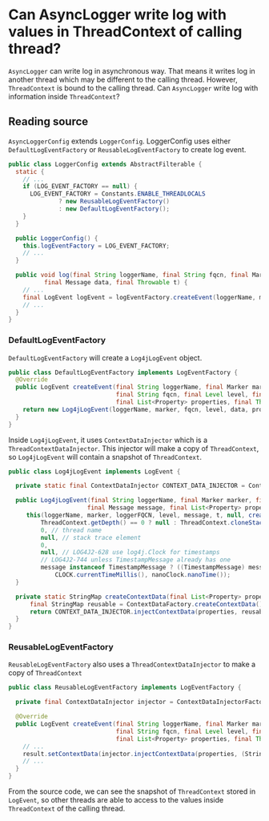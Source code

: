 # Can AsyncLogger write log with values in ThreadContext of calling thread?

```AsyncLogger``` can write log in asynchronous way. That means it writes log in another thread which may be different to the calling thread. However, ```ThreadContext``` is bound to the calling thread. Can ```AsyncLogger``` write log with information inside ```ThreadContext```?

## Reading source

```AsyncLoggerConfig``` extends ```LoggerConfig```. LoggerConfig uses either ```DefaultLogEventFactory``` or ```ReusableLogEventFactory``` to create log event.

```java
public class LoggerConfig extends AbstractFilterable {
  static {
    // ...
    if (LOG_EVENT_FACTORY == null) {
      LOG_EVENT_FACTORY = Constants.ENABLE_THREADLOCALS
              ? new ReusableLogEventFactory()
              : new DefaultLogEventFactory();
    }
  }

  public LoggerConfig() {
    this.logEventFactory = LOG_EVENT_FACTORY;
    // ...
  }

  public void log(final String loggerName, final String fqcn, final Marker marker, final Level level,
          final Message data, final Throwable t) {
    // ...
    final LogEvent logEvent = logEventFactory.createEvent(loggerName, marker, fqcn, level, data, props, t);
    // ...
  }
}
```

### DefaultLogEventFactory

```DefaultLogEventFactory``` will create a ```Log4jLogEvent``` object.

```java
public class DefaultLogEventFactory implements LogEventFactory {
  @Override
  public LogEvent createEvent(final String loggerName, final Marker marker,
                              final String fqcn, final Level level, final Message data,
                              final List<Property> properties, final Throwable t) {
    return new Log4jLogEvent(loggerName, marker, fqcn, level, data, properties, t);
  }
}
```

Inside ```Log4jLogEvent```, it uses ```ContextDataInjector``` which is a ```ThreadContextDataInjector```. This injector will make a copy of ```ThreadContext```, so ```Log4jLogEvent``` will contain a snapshot of ```ThreadContext```.

```java
public class Log4jLogEvent implements LogEvent {

  private static final ContextDataInjector CONTEXT_DATA_INJECTOR = ContextDataInjectorFactory.createInjector();

  public Log4jLogEvent(final String loggerName, final Marker marker, final String loggerFQCN, final Level level,
                      final Message message, final List<Property> properties, final Throwable t) {
     this(loggerName, marker, loggerFQCN, level, message, t, null, createContextData(properties),
         ThreadContext.getDepth() == 0 ? null : ThreadContext.cloneStack(), // mutable copy
         0, // thread name
         null, // stack trace element
         0,
         null, // LOG4J2-628 use log4j.Clock for timestamps
         // LOG4J2-744 unless TimestampMessage already has one
         message instanceof TimestampMessage ? ((TimestampMessage) message).getTimestamp() :
             CLOCK.currentTimeMillis(), nanoClock.nanoTime());
  }

  private static StringMap createContextData(final List<Property> properties) {
      final StringMap reusable = ContextDataFactory.createContextData();
      return CONTEXT_DATA_INJECTOR.injectContextData(properties, reusable);
  }
}
```

### ReusableLogEventFactory

```ReusableLogEventFactory``` also uses a ```ThreadContextDataInjector``` to make a copy of ```ThreadContext```

```java
public class ReusableLogEventFactory implements LogEventFactory {

  private final ContextDataInjector injector = ContextDataInjectorFactory.createInjector();

  @Override
  public LogEvent createEvent(final String loggerName, final Marker marker,
                              final String fqcn, final Level level, final Message message,
                              final List<Property> properties, final Throwable t) {
    // ...
    result.setContextData(injector.injectContextData(properties, (StringMap) result.getContextData()));
    // ...
  }
}
```

From the source code, we can see the snapshot of ```ThreadContext``` stored in ```LogEvent```, so other threads are able to access to the values inside ```ThreadContext``` of the calling thread.
